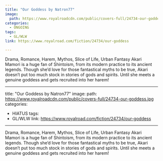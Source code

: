 ```yaml
---
title: "Our Goddess by Natron77"
image:
  path: https://www.royalroadcdn.com/public/covers-full/24734-our-goddess.jpg
categories:
  - ONGOING
tags:
  - GL/WLW
link: https://www.royalroad.com/fiction/24734/our-goddess

---
```

Drama, Romance, Harem, Mythos, Slice of Life, Urban Fantasy
Akari Mamori is a huge fan of Shintoism, from its modern practice to its ancient legends. Though she’d love for those fantastical myths to be true, Akari doesn’t put too much stock in stories of gods and spirits. Until she meets a genuine goddess and gets recruited into her harem!

---
title: "Our Goddess by Natron77"
image:
  path: https://www.royalroadcdn.com/public/covers-full/24734-our-goddess.jpg
categories:
  - HIATUS
tags:
  - GL/WLW
link: https://www.royalroad.com/fiction/24734/our-goddess

---
Drama, Romance, Harem, Mythos, Slice of Life, Urban Fantasy
Akari Mamori is a huge fan of Shintoism, from its modern practice to its ancient legends. Though she’d love for those fantastical myths to be true, Akari doesn’t put too much stock in stories of gods and spirits. Until she meets a genuine goddess and gets recruited into her harem!

